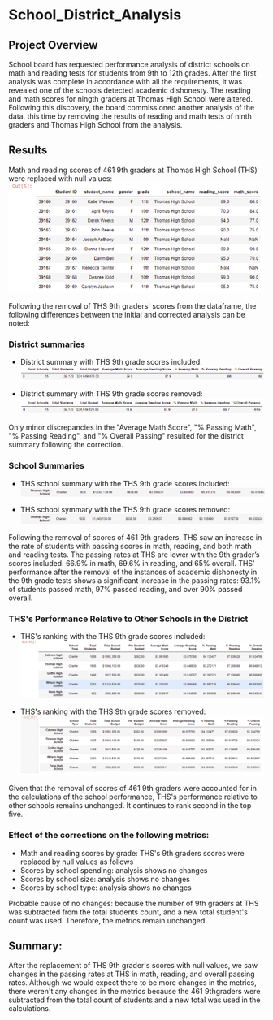 # School_District_Analysis
## Project Overview
School board has requested performance analysis of district schools on math and reading tests for students from 9th to 12th grades. After the first analysis was complete in accordance with all the requirements, it was revealed one of the schools detected academic dishonesty. The reading and math scores for ningth graders at Thomas High School were altered. Following this discovery, the board commissioned another analysis of the data, this time by removing the results of reading and math tests of ninth graders and Thomas High School from the analysis. 

## Results
Math and reading scores of 461 9th graders at Thomas High School (THS) were replaced with null values:
![9thgraders_nan](Resources/9thgraders_nan.png)

Following the removal of THS 9th graders' scores from the dataframe, the following differences between the initial and corrected analysis can be noted:  

### District summaries
* District summary with THS 9th grade scores included:
![district_summary_module](Resources/district_summary_module.png)

* District summary with THS 9th grade scores removed:
![district_summary_challenge](Resources/district_summary_challenge.png)

Only minor discrepancies in the "Average Math Score", "% Passing Math", "% Passing Reading", and "% Overall Passing" resulted for the district summary following the correction. 

### School Summaries
* THS school summary with the THS 9th grade scores included:
![ths_metrics_pre_correction](Resources/ths_metrics_pre_correction.png)

* THS school symmary with the THS 9th grade scores removed:
![ths_metrics_post_correction](Resources/ths_metrics_post_correction.png)

Following the removal of scores of 461 9th graders, THS saw an increase in the rate of students with passing scores in math, reading, and both math and reading tests. The passing rates at THS are lower with the 9th grader’s scores included: 66.9% in math, 69.6% in reading, and 65% overall. THS’ performance after the removal of the instances of academic dishonesty in the 9th grade tests shows a significant increase in the passing rates: 93.1% of students passed math, 97% passed reading, and over 90% passed overall.

### THS's Performance Relative to Other Schools in the District
* THS's ranking with the THS 9th grade scores included: 
![top_five_module](Resources/top_five_module.png) 

* THS's ranking with the THS 9th grade scores removed: 
![top_five_challenge](Resources/top_five_challenge.png)

Given that the removal of scores of 461 9th graders were accounted for in the calculations of the school performance, THS's performance relative to other schools remains unchanged. It continues to rank second in the top five. 

### Effect of the corrections on the following metrics: 
* Math and reading scores by grade: THS's 9th graders scores were replaced by null values as follows
* Scores by school spending: analysis shows no changes
* Scores by school size: analysis shows no changes
* Scores by school type: analysis shows no changes

Probable cause of no changes: because the number of 9th graders at THS was subtracted from the total students count, and a new total student's count was used. Therefore, the metrics remain unchanged. 

## Summary: 
After the replacement of THS 9th grader's scores with null values, we saw changes in the passing rates at THS in math, reading, and overall passing rates. Although we would expect there to be more changes in the metrics, there weren't any changes in the metrics because the 461 9thgraders were subtracted from the total count of students and a new total was used in the calculations. 
